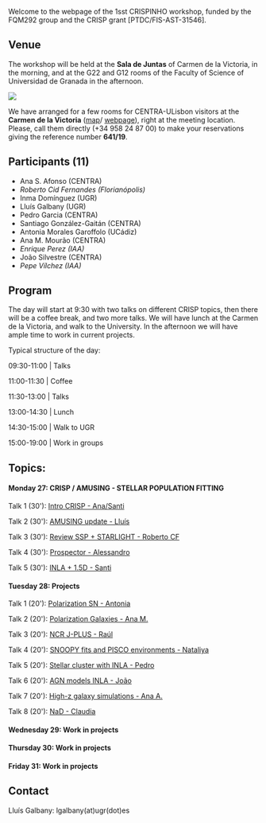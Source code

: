 Welcome to the webpage of the 1sst CRISPINHO workshop, funded by the FQM292 group and the CRISP grant [PTDC/FIS-AST-31546]. 

## Venue

The workshop will be held at the **Sala de Juntas** of Carmen de la Victoria, in the morning, and at the G22 and G12 rooms of the Faculty of Science of Universidad de Granada in the afternoon.

[![](https://github.com/amusing-muse/crispinho2020/raw/master/map.png)](https://www.google.com/maps/dir/Carmen+de+la+Victoria,+Cuesta+del+Chapiz,+9,+18010+Granada/Faculty+of+Sciences+of+the+UGR,+Avenida+de+Fuente+Nueva,+s%2Fn,+18071+Granada/@37.1792554,-3.6077715,15z/data=!3m1!4b1!4m14!4m13!1m5!1m1!1s0xd71fcc9ac4d670b:0x9edd116b4ac23362!2m2!1d-3.5886695!2d37.1808104!1m5!1m1!1s0xd71fcec9131a577:0x2d03f6ab4085cc8e!2m2!1d-3.6096739!2d37.179749!3e2)

We have arranged for a few rooms for CENTRA-ULisbon visitors at the **Carmen de la Victoria** ([map](https://www.google.com/maps/place/Carmen+de+la+Victoria/@37.1792554,-3.6077715,15z/data=!4m5!3m4!1s0xd71fcc9ac4d670b:0x9edd116b4ac23362!8m2!3d37.1808104!4d-3.5886695)/ 
[webpage](http://carmendelavictoria.ugr.es/)), right at the meeting location. Please, call them directly (+34 958 24 87 00) to make your reservations giving the reference number **641/19**.

## Participants (11)

- Ana S. Afonso (CENTRA)
- *Roberto Cid Fernandes (Florianópolis)*
- Inma Domínguez (UGR)
- Lluís Galbany (UGR)
- Pedro Garcia (CENTRA)
- Santiago González-Gaitán (CENTRA)
- Antonia Morales Garoffolo (UCádiz)
- Ana M. Mourão (CENTRA)
- *Enrique Perez (IAA)* 
- João Silvestre (CENTRA)
- *Pepe Vílchez (IAA)* 

## Program

The day will start at 9:30 with two talks on different CRISP topics, then there will be a coffee break, and two more talks. We will have lunch at the Carmen de la Victoria, and walk to the University. In the afternoon we will have ample time to work in current projects.

Typical structure of the day:

 09:30-11:00 | Talks               
 
 11:00-11:30 | Coffee                  
 
 11:30-13:00 | Talks
 
 13:00-14:30 | Lunch                   
 
 14:30-15:00 | Walk to UGR             
 
 15:00-19:00 | Work in groups          

## Topics:

#### Monday 27: CRISP / AMUSING - STELLAR POPULATION FITTING

Talk 1 (30'): [Intro CRISP - Ana/Santi](https://github.com/amusing-muse/workshop2/blob/master/talks/file.pdf)

Talk 2 (30'): [AMUSING update - Lluís](https://github.com/amusing-muse/workshop2/blob/master/talks/file.pdf)

Talk 3 (30'): [Review SSP + STARLIGHT - Roberto CF](https://github.com/amusing-muse/workshop2/blob/master/talks/file.pdf)

Talk 4 (30'): [Prospector - Alessandro](https://github.com/amusing-muse/workshop2/blob/master/talks/file.pdf)

Talk 5 (30'): [INLA + 1.5D - Santi](https://github.com/amusing-muse/workshop2/blob/master/talks/file.pdf)

#### Tuesday 28:  Projects

Talk 1 (20'): [Polarization SN - Antonia](https://github.com/amusing-muse/workshop2/blob/master/talks/file.pdf)

Talk 2 (20'): [Polarization Galaxies - Ana M.](https://github.com/amusing-muse/workshop2/blob/master/talks/file.pdf)

Talk 3 (20'): [NCR J-PLUS - Raúl](https://github.com/amusing-muse/workshop2/blob/master/talks/file.pdf)

Talk 4 (20'): [SNOOPY fits and PISCO environments - Nataliya](https://github.com/amusing-muse/workshop2/blob/master/talks/file.pdf)

Talk 5 (20'): [Stellar cluster with INLA - Pedro](https://github.com/amusing-muse/workshop2/blob/master/talks/file.pdf)

Talk 6 (20'): [AGN models INLA - João](https://github.com/amusing-muse/workshop2/blob/master/talks/file.pdf)

Talk 7 (20'): [High-z galaxy simulations - Ana A.](https://github.com/amusing-muse/workshop2/blob/master/talks/file.pdf)

Talk 8 (20'): [NaD - Claudia](https://github.com/amusing-muse/workshop2/blob/master/talks/file.pdf)

#### Wednesday 29: Work in projects

#### Thursday 30: Work in projects

#### Friday 31: Work in projects


## Contact

Lluís Galbany: lgalbany(at)ugr(dot)es
